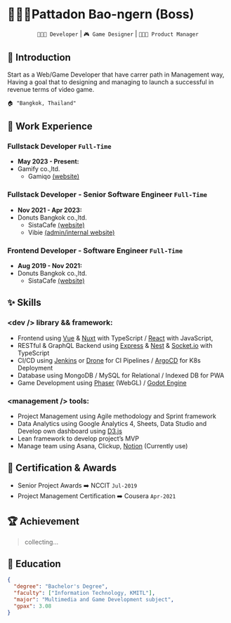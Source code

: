 # 🙎🏻‍♂️Pattadon Bao-ngern (Boss)

<div align="center">

`👨🏻‍💻 Developer` | `🎮 Game Designer` | `👨🏻‍💼 Product Manager`
 
</div>

## 🏴 Introduction

Start as a Web/Game Developer that have carrer path in Management way, Having a goal that to designing and managing to launch a successful in revenue terms of video game.

    🏠 "Bangkok, Thailand"

## 💼 Work Experience

### Fullstack Developer `Full-Time`
- **May 2023 - Present:**
- Gamify co.,ltd.
  - Gamiqo [(website)](https://gamiqo.com)

### Fullstack Developer - Senior Software Engineer `Full-Time`

- **Nov 2021 - Apr 2023:**
- Donuts Bangkok co.,ltd.
  - SistaCafe [(website)](https://sistacafe.com/)
  - Vibie [(admin/internal website)](https://family.vibie.live/)

### Frontend Developer - Software Engineer `Full-Time`

- **Aug 2019 - Nov 2021:**
- Donuts Bangkok co.,ltd.
  - SistaCafe [(website)](https://sistacafe.com/)

## ✨ Skills

### \<dev /> library && framework:

- Frontend using [Vue](https://vuejs.org/) & [Nuxt](https://nuxtjs.org/) with TypeScript / [React](https://reactjs.org/) with JavaScript,
- RESTful & GraphQL Backend using [Express](https://expressjs.com/) & [Nest](https://nestjs.com/) & [Socket.io](http://socket.io) with TypeScript
- CI/CD using [Jenkins](https://www.jenkins.io/) or [Drone](https://www.drone.io/) for CI Pipelines / [ArgoCD](https://argo-cd.readthedocs.io/en/stable/) for K8s Deployment
- Database using MongoDB / MySQL for Relational / Indexed DB for PWA
- Game Development using [Phaser](https://phaser.io/) (WebGL) / [Godot Engine](https://godotengine.org/)

### \<management /> tools:

- Project Management using Agile methodology and Sprint framework
- Data Analytics using Google Analytics 4, Sheets, Data Studio and Develop own dashboard using [D3.js](https://d3js.org/)
- Lean framework to develop project’s MVP
- Manage team using Asana, Clickup, [Notion](https://www.notion.so/) (Currently use)

## 🏅 Certification & Awards

- Senior Project Awards ➡️ NCCIT `Jul-2019`
- Project Management Certification ➡️ Cousera `Apr-2021`

## 🏆 Achievement

> collecting...

## 🏫 Education

```json
{
  "degree": "Bachelor's Degree",
  "faculty": ["Information Technology, KMITL"],
  "major": "Multimedia and Game Development subject",
  "gpax": 3.08
}
```
